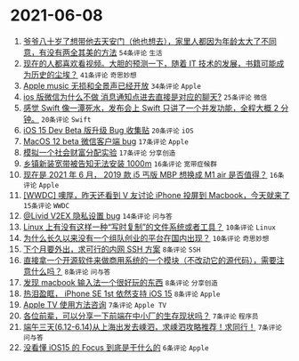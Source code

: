 # 2021-06-08

1. [爷爷八十岁了想带他去天安门（他也想去），家里人都因为年龄太大了不同意，有没有两全其美的方法](https://www.v2ex.com/t/782045) `54条评论` `生活`
1. [现在的人都喜欢看视频。大胆的预测一下，随着 IT 技术的发展，书籍可能成为历史的尘埃？](https://www.v2ex.com/t/782116) `41条评论` `奇思妙想`
1. [Apple music 无损和全景声已经开放](https://www.v2ex.com/t/782099) `34条评论` `Apple`
1. [ios 版微信为什么不做 消息通知点进去直接是对应的聊天?](https://www.v2ex.com/t/782047) `25条评论` `微信`
1. [感觉 Swift 像一潭死水，发布会上 Swift 只讲了一个并发功能，全程大概 2 分钟。](https://www.v2ex.com/t/782121) `20条评论` `Swift`
1. [iOS 15 Dev Beta 版升级 Bug 收集贴](https://www.v2ex.com/t/782073) `20条评论` `iOS`
1. [MacOS 12 beta 微信客户端 bug](https://www.v2ex.com/t/782124) `17条评论` `Apple`
1. [模拟一个社会财富分配实验](https://www.v2ex.com/t/782114) `17条评论` `分享创造`
1. [乡镇新装宽带被告知无法安装 1000m](https://www.v2ex.com/t/782087) `16条评论` `宽带症候群`
1. [现在是 2021 年 6 月， 2019 款 i5 丐版 MBP 想换成 M1 air 是否值得？](https://www.v2ex.com/t/782053) `16条评论` `Apple`
1. [[WWDC] 噢厚，昨天还看到 V 友讨论 iPhone 投屏到 Macbook，今天就来了](https://www.v2ex.com/t/782049) `15条评论` `WWDC`
1. [@Livid V2EX 隐私设置 bug](https://www.v2ex.com/t/782076) `14条评论` `问与答`
1. [Linux 上有没有这样一种“写时复制”的文件系统或者工具？](https://www.v2ex.com/t/782096) `10条评论` `Linux`
1. [为什么长久以来没有一个组队创业的平台在国内出现？](https://www.v2ex.com/t/782051) `10条评论` `奇思妙想`
1. [下个月要外出，求可行的内网 SSH 方案](https://www.v2ex.com/t/782139) `8条评论` `SSH`
1. [直接拿一个开源软件来做商用系统的一个模块（不改动它的源代码），需要注意什么吗？](https://www.v2ex.com/t/782090) `8条评论` `问与答`
1. [发现 macbook 输入法一个很好玩的东西](https://www.v2ex.com/t/782059) `8条评论` `分享创造`
1. [热泪盈眶， iPhone SE 1st 依然支持 iOS 15](https://www.v2ex.com/t/782055) `8条评论` `Apple`
1. [Apple TV 使用方法咨询](https://www.v2ex.com/t/782127) `7条评论` `Apple TV`
1. [各位前辈，可以分享一下前端在中小厂的生存现状吗？](https://www.v2ex.com/t/782100) `7条评论` `程序员`
1. [端午三天(6.12-6.14)从上海出发去嵊泗，求嵊泗攻略推荐！求同行！](https://www.v2ex.com/t/782089) `7条评论` `问与答`
1. [没看懂 iOS15 的 Focus 到底是干什么的](https://www.v2ex.com/t/782085) `6条评论` `Apple`
